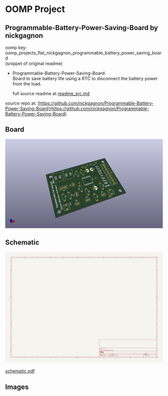 # OOMP Project  
## Programmable-Battery-Power-Saving-Board  by nickgagnon  
  
oomp key: oomp_projects_flat_nickgagnon_programmable_battery_power_saving_board  
(snippet of original readme)  
  
- Programmable-Battery-Power-Saving-Board  
Board to save battery life using a RTC to disconnect the battery power from the load.  
  
  full source readme at [readme_src.md](readme_src.md)  
  
source repo at: [https://github.com/nickgagnon/Programmable-Battery-Power-Saving-Board](https://github.com/nickgagnon/Programmable-Battery-Power-Saving-Board)  
## Board  
  
[![working_3d.png](working_3d_600.png)](working_3d.png)  
## Schematic  
  
[![working_schematic.png](working_schematic_600.png)](working_schematic.png)  
  
[schematic pdf](working_schematic.pdf)  
## Images  
